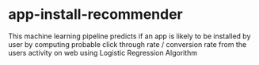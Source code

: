 # app-install-recommender
This machine learning pipeline predicts if an app is likely to be installed by user by computing probable click through rate / conversion rate from the users activity on web using Logistic Regression Algorithm 
